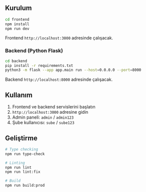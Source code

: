 ## Kurulum

```bash
cd frontend
npm install
npm run dev
```

Frontend `http://localhost:3000` adresinde çalışacak.

### Backend (Python Flask)

```bash
cd backend
pip install -r requirements.txt
python3 -m flask --app app.main run --host=0.0.0.0 --port=8000
```

Backend `http://localhost:8000` adresinde çalışacak.

## Kullanım

1. Frontend ve backend servislerini başlatın
2. `http://localhost:3000` adresine gidin
3. Admin paneli: `admin` / `admin123`
4. Şube kullanıcısı: `sube` / `sube123`

## Geliştirme

```bash
# Type checking
npm run type-check

# Linting
npm run lint
npm run lint:fix

# Build
npm run build:prod
```
